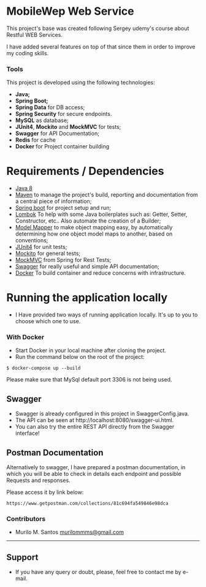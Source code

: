 # MobileWep Web Service
This project's base was created following Sergey udemy's course about Restful WEB Services.

I have added several features on top of that since them in order to improve my coding skills.

### Tools

This project is developed using the following technologies:
- **Java;**
- **Spring Boot;**
- **Spring Data** for DB access;
- **Spring Security** for secure endpoints.
- **MySQL** as database;
- **JUnit4**, **Mockito** and **MockMVC** for tests;
- **Swagger** for API Documentation;
- **Redis** for cache
- **Docker** for Project container building

# Requirements / Dependencies
- [Java 8](https://www.java.com/pt_BR/download/)
- [Maven](https://maven.apache.org/) to manage the project's build, reporting and documentation from a central piece of information;
- [Spring boot](https://spring.io/projects/spring-boot) for project setup and run;
- [Lombok](https://projectlombok.org/) To help with some Java boilerplates such as: Getter, Setter, Constructor, etc.. Also automate the creation of a Builder;
- [Model Mapper](http://modelmapper.org/) to make object mapping easy, by automatically determining how one object model maps to another, based on conventions;
- [JUnit4](https://junit.org/junit4/) for unit tests;
- [Mockito](https://site.mockito.org/) for general tests;
- [MockMVC](https://spring.io/guides/gs/testing-web/) from Spring for Rest Tests;
- [Swagger](https://swagger.io/) for really useful and simple API documentation;
- [Docker](https://www.docker.com/) To build container and reduce concerns with infrastructure.

# Running the application locally

- I Have provided two ways of running application locally. It's up to you to choose which one to use.

 ### With Docker
 - Start Docker in your local machine after cloning the project.
 - Run the command below on the root of the project:
  ```
$ docker-compose up --build
  ```
  Please make sure that MySql default port 3306 is not being used.

## Swagger
- Swagger is already configured in this project in SwaggerConfig.java.
- The API can be seen at http://localhost:8080/swagger-ui.html.
- You can also try the entire REST API directly from the Swagger interface!

## Postman Documentation

Alternatively to swagger, I have prepared a postman documentation, in which you will be able to check in details each endpoint and possible Requests and responses.

Please access it by link below:

```
https://www.getpostman.com/collections/81c694fa549846e98dca
```

### Contributors

- Murilo M. Santos <murilommms@gmail.com>

---


## Support

* If you have any query or doubt, please, feel free to contact me by e-mail.




